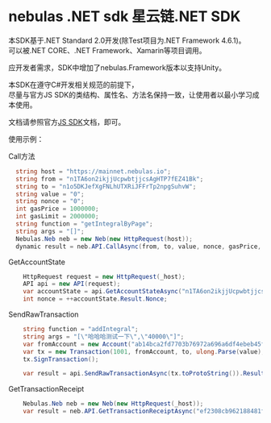 # nebulas .NET sdk 星云链.NET SDK
本SDK基于.NET Standard 2.0开发(除Test项目为.NET Framework 4.6.1)。<br>
可以被.NET CORE、.NET Framework、Xamarin等项目调用。<br>

应开发者需求，SDK中增加了nebulas.Framework版本以支持Unity。

本SDK在遵守C#开发相关规范的前提下，<br>
尽量与官方JS SDK的类结构、属性名、方法名保持一致，让使用者以最小学习成本使用。<br>

文档请参照官方[JS SDK](https://nebulasio.github.io/neb.js/index.html)文档，即可。

使用示例：

Call方法 
```C#
  string host = "https://mainnet.nebulas.io";
  string from = "n1TA6on2ikjjUcpwbtjjcsAgHTP7fEZ41Bk";
  string to = "n1o5DKJefXgFNLhUTXRiJFFrTp2npgSuhvW";
  string value = "0";
  string nonce = "0";
  int gasPrice = 1000000;
  int gasLimit = 2000000;
  string function = "getIntegralByPage";
  string args = "[]";
  Nebulas.Neb neb = new Neb(new HttpRequest(host));
  dynamic result = neb.API.CallAsync(from, to, value, nonce, gasPrice, gasLimit, function, args).Result;
```

GetAccountState 
```C#
    HttpRequest request = new HttpRequest(_host);
    API api = new API(request);
    var accountState = api.GetAccountStateAsync("n1TA6on2ikjjUcpwbtjjcsAgHTP7fEZ41Bk").Result;
    int nonce = ++accountState.Result.Nonce;
```

SendRawTransaction 
```C#
    string function = "addIntegral";
    string args = "[\"哈哈哈测试一下\",\"40000\"]";
    var fromAccount = new Account("ab14bca2fd7703b76972a696a6df4ebeb45f20d01086d695b46b6120adbae4d9");
    var tx = new Transaction(1001, fromAccount, to, ulong.Parse(value), ulong.Parse(nonce.ToString()), (ulong)gasPrice, (ulong)gasLimit, function, args);
    tx.SignTransaction();

    var result = api.SendRawTransactionAsync(tx.toProtoString()).Result;
```

GetTransactionReceipt
```C#
    Nebulas.Neb neb = new Neb(new HttpRequest(_host));
    var result = neb.API.GetTransactionReceiptAsync("ef2308cb962188481f879c159117fbd08bb7e3e1cf56f0163ab21c7ec31930cc").Result;
```
